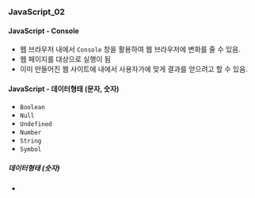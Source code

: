### JavaScript_02

#### JavaScript - Console
- 웹 브라우저 내에서 `Console` 창을 활용하여 웹 브라우저에 변화를 줄 수 있음.
- 웹 페이지를 대상으로 실행이 됨
- 이미 만들어진 웹 사이트에 내에서 사용자가에 맞게 결과를 얻으려고 할 수 있음.

#### JavaScript - 데이터형태 (문자, 숫자)
- `Boolean`
- `Null`
- `Undefined`
- `Number`
- `String`
- `Symbol`

##### 데이터형태 (숫자)
- 
